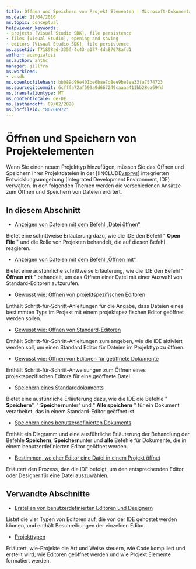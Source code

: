 ```yaml
---
title: Öffnen und Speichern von Projekt Elementen | Microsoft-Dokumentation
ms.date: 11/04/2016
ms.topic: conceptual
helpviewer_keywords:
- projects [Visual Studio SDK], file persistence
- files [Visual Studio], opening and saving
- editors [Visual Studio SDK], file persistence
ms.assetid: f71898ad-335f-4c43-a177-4da87078afd1
author: acangialosi
ms.author: anthc
manager: jillfra
ms.workload:
- vssdk
ms.openlocfilehash: bbb89d99e401be6bae7d8ee9be8ee33fa7574723
ms.sourcegitcommit: 6cfffa72af599a9d667249caaaa411bb28ea69fd
ms.translationtype: MT
ms.contentlocale: de-DE
ms.lasthandoff: 09/02/2020
ms.locfileid: "80706972"
---
```

# <a name="opening-and-saving-project-items"></a>Öffnen und Speichern von Projektelementen
Wenn Sie einen neuen Projekttyp hinzufügen, müssen Sie das Öffnen und Speichern Ihrer Projektdateien in der [!INCLUDE[vsprvs](../../code-quality/includes/vsprvs_md.md)] integrierten Entwicklungsumgebung (Integrated Development Environment, IDE) verwalten. In den folgenden Themen werden die verschiedenen Ansätze zum Öffnen und Speichern von Dateien erörtert.

## <a name="in-this-section"></a>In diesem Abschnitt
- [Anzeigen von Dateien mit dem Befehl „Datei öffnen“](../../extensibility/internals/displaying-files-by-using-the-open-file-command.md)

 Bietet eine schrittweise Erläuterung dazu, wie die IDE den Befehl " **Open File** " und die Rolle von Projekten behandelt, die auf diesen Befehl reagieren.

- [Anzeigen von Dateien mit dem Befehl „Öffnen mit“](../../extensibility/internals/displaying-files-by-using-the-open-with-command.md)

 Bietet eine ausführliche schrittweise Erläuterung, wie die IDE den Befehl " **Öffnen mit** " behandelt, um das Öffnen einer Datei mit einer Auswahl von Standard-Editoren aufzurufen.

- [Gewusst wie: Öffnen von projektspezifischen Editoren](../../extensibility/how-to-open-project-specific-editors.md)

 Enthält Schritt-für-Schritt-Anleitungen für die Angabe, dass Dateien eines bestimmten Typs im Projekt mit einem projektspezifischen Editor geöffnet werden sollen.

- [Gewusst wie: Öffnen von Standard-Editoren](../../extensibility/how-to-open-standard-editors.md)

 Enthält Schritt-für-Schritt-Anleitungen zum angeben, wie die IDE aktiviert werden soll, um einen Standard Editor für Dateien im Projekttyp zu öffnen.

- [Gewusst wie: Öffnen von Editoren für geöffnete Dokumente](../../extensibility/how-to-open-editors-for-open-documents.md)

 Enthält Schritt-für-Schritt-Anweisungen zum Öffnen eines projektspezifischen Editors für eine geöffnete Datei.

- [Speichern eines Standarddokuments](../../extensibility/internals/saving-a-standard-document.md)

 Bietet eine ausführliche Erläuterung dazu, wie die IDE die Befehle " **Speichern**", " **Speichern**unter" und " **Alle speichern** " für ein Dokument verarbeitet, das in einem Standard-Editor geöffnet ist.

- [Speichern eines benutzerdefinierten Dokuments](../../extensibility/internals/saving-a-custom-document.md)

 Enthält ein Diagramm und eine ausführliche Erläuterung der Behandlung der Befehle **Speichern**, **Speichern**unter und **alle** Befehle für Dokumente, die in einem benutzerdefinierten Editor geöffnet werden.

- [Bestimmen, welcher Editor eine Datei in einem Projekt öffnet](../../extensibility/internals/determining-which-editor-opens-a-file-in-a-project.md)

 Erläutert den Prozess, den die IDE befolgt, um den entsprechenden Editor oder Designer für eine Datei auszuwählen.

## <a name="related-sections"></a>Verwandte Abschnitte
- [Erstellen von benutzerdefinierten Editoren und Designern](../../extensibility/creating-custom-editors-and-designers.md)

 Listet die vier Typen von Editoren auf, die von der IDE gehostet werden können, und enthält Beschreibungen der einzelnen Editor.

- [Projekttypen](../../extensibility/internals/project-types.md)

 Erläutert, wie-Projekte die Art und Weise steuern, wie Code kompiliert und erstellt wird, wie Editoren geöffnet werden und wie Projekt Elemente formatiert werden.
